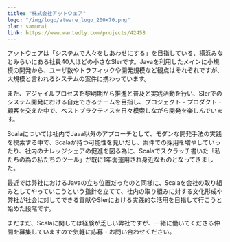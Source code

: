 ```yaml
---
title: "株式会社アットウェア"
logo: "/img/logo/atware_logo_200x70.png"
plan: samurai
link: https://www.wantedly.com/projects/42458
---
```

アットウェアは「システムで人々をしあわせにする」を目指している、横浜みなとみらいにある社員40人ほどの小さなSIerです。Javaを利用したメインに小規模の開発から、ユーザ数やトラフィックや開発規模など観点はそれぞれですが、大規模と言われるシステムの案件に携わっています。

また、アジャイルプロセスを黎明期から推進と普及と実践活動を行い、SIerでのシステム開発における自走できるチームを目指し、プロジェクト・プロダクト・顧客を交えた中で、ベストプラクティスを日々模索しながら開発を楽しんでいます。

Scalaについては社内でJava以外のアプローチとして、モダンな開発手法の実践を模索する中で、Scalaが持つ可能性を見いだし、案件での採用を増やしていったり、社内のナレッジシェアの促進を図る為に、Scalaでスクラッチ書いた「私たちの為の私たちのツール」が既に1年弱運用され身近なものとなってきました。

最近では弊社におけるJavaの立ち位置だったのと同様に、Scalaを会社の取り組みとしてやっていこうという指針を立てて、社内の取り組みに対する文化形成や弊社が社会に対してできる貢献やSIerにおける実践的な活用を目指して行こうと始めた段階です。

まだまだ、Scalaに関しては経験が乏しい弊社ですが、一緒に働いてくださる仲間を募集していますので気軽に応募・お問い合わせください。
